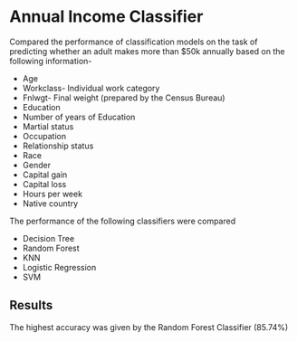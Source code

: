 
# Annual Income Classifier 

Compared the performance of classification models on the task of predicting whether an adult makes more than $50k annually based on the following information-

- Age
- Workclass- Individual work category
- Fnlwgt- Final weight (prepared by the Census Bureau)
- Education
- Number of years of Education
- Martial status
- Occupation
- Relationship status
- Race
- Gender
- Capital gain
- Capital loss
- Hours per week
- Native country


The performance of the following classifiers were compared
- Decision Tree
- Random Forest
- KNN
- Logistic Regression
- SVM 



## Results

The highest accuracy was given by the Random Forest Classifier (85.74%)